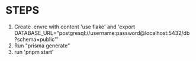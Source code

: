# STEPS
1. Create .envrc with content 'use flake' and 'export DATABASE_URL="postgresql://username:password@localhost:5432/db?schema=public"'
2. Run "prisma generate"
3. run 'pnpm start'